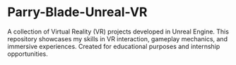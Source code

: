 # Parry-Blade-Unreal-VR
 A collection of Virtual Reality (VR) projects developed in Unreal Engine. This repository showcases my skills in VR interaction, 
 gameplay mechanics, and immersive experiences. Created for educational purposes and internship opportunities. 

